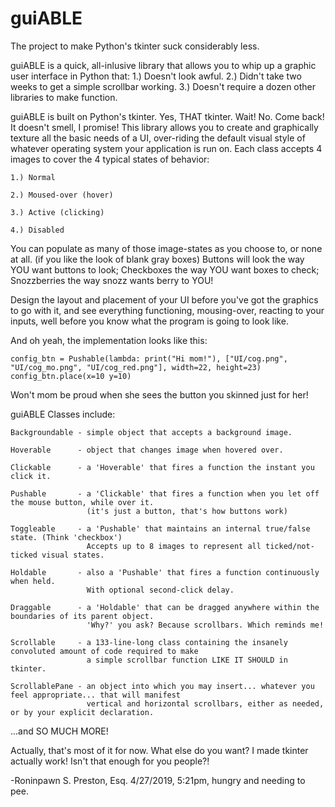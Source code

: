 # guiABLE
The project to make Python's tkinter suck considerably less.

guiABLE is a quick, all-inlusive library that allows you to whip up a graphic user interface in Python that:
1.) Doesn't look awful.
2.) Didn't take two weeks to get a simple scrollbar working.
3.) Doesn't require a dozen other libraries to make function.

guiABLE is built on Python's tkinter. Yes, THAT tkinter. Wait! No. Come back! It doesn't smell, I promise!
This library allows you to create and graphically texture all the basic needs of a UI, over-riding the
default visual style of whatever operating system your application is run on. Each class accepts 4 images
to cover the 4 typical states of behavior:

    1.) Normal

    2.) Moused-over (hover)

    3.) Active (clicking)

    4.) Disabled

You can populate as many of those image-states as you choose to, or none at all. (if you like the look of
blank gray boxes) Buttons will look the way YOU want buttons to look; Checkboxes the way YOU want boxes to
check; Snozzberries the way snozz wants berry to YOU!

Design the layout and placement of your UI before you've got the graphics to go with it, and see everything
functioning, mousing-over, reacting to your inputs, well before you know what the program is going to look
like.

And oh yeah, the implementation looks like this:

    config_btn = Pushable(lambda: print("Hi mom!"), ["UI/cog.png", "UI/cog_mo.png", "UI/cog_red.png"], width=22, height=23)
    config_btn.place(x=10 y=10)
  
Won't mom be proud when she sees the button you skinned just for her!

guiABLE Classes include:

    Backgroundable - simple object that accepts a background image.

    Hoverable      - object that changes image when hovered over.

    Clickable      - a 'Hoverable' that fires a function the instant you click it.

    Pushable       - a 'Clickable' that fires a function when you let off the mouse button, while over it.
                     (it's just a button, that's how buttons work)

    Toggleable     - a 'Pushable' that maintains an internal true/false state. (Think 'checkbox')
                     Accepts up to 8 images to represent all ticked/not-ticked visual states.

    Holdable       - also a 'Pushable' that fires a function continuously when held.
                     With optional second-click delay.

    Draggable      - a 'Holdable' that can be dragged anywhere within the boundaries of its parent object.
                     'Why?' you ask? Because scrollbars. Which reminds me!

    Scrollable     - a 133-line-long class containing the insanely convoluted amount of code required to make
                     a simple scrollbar function LIKE IT SHOULD in tkinter.

    ScrollablePane - an object into which you may insert... whatever you feel appropriate... that will manifest
                     vertical and horizontal scrollbars, either as needed, or by your explicit declaration.

...and SO MUCH MORE!


Actually, that's most of it for now. What else do you want? I made tkinter actually work! Isn't that enough for you people?!


-Roninpawn S. Preston, Esq.
  4/27/2019, 5:21pm, hungry and needing to pee.
